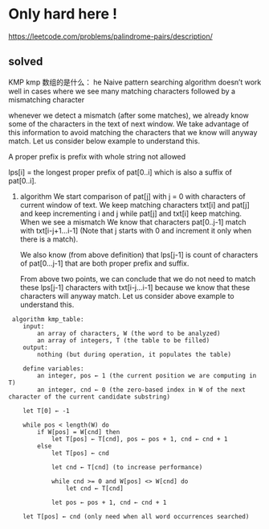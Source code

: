 # Only hard here !

https://leetcode.com/problems/palindrome-pairs/description/
## solved
KMP
kmp 数组的是什么：
    he Naive pattern searching algorithm doesn’t work well in cases where we see many matching characters followed by a mismatching character

whenever we detect a mismatch (after some matches), we already know some of the characters in the text of next window. We take advantage of this information to avoid matching the characters that we know will anyway match. Let us consider below example to understand this.

A proper prefix is prefix with whole string not allowed


lps[i] = the longest proper prefix of pat[0..i] 
        which is also a suffix of pat[0..i]. 

1. algorithm
We start comparison of pat[j] with j = 0 with characters of current window of text.
We keep matching characters txt[i] and pat[j] and keep incrementing i and j while pat[j] and txt[i] keep matching.
When we see a mismatch
    We know that characters pat[0..j-1] match with txt[i-j+1…i-1] (Note that j starts with 0 and increment it only when there is a match).

    We also know (from above definition) that lps[j-1] is count of characters of pat[0…j-1] that are both proper prefix and suffix.

    From above two points, we can conclude that we do not need to match these lps[j-1] characters with txt[i-j…i-1] because we know that these characters will anyway match. Let us consider above example to understand this.
```
 algorithm kmp_table:
    input:
        an array of characters, W (the word to be analyzed)
        an array of integers, T (the table to be filled)
    output:
        nothing (but during operation, it populates the table)

    define variables:
        an integer, pos ← 1 (the current position we are computing in T)
        an integer, cnd ← 0 (the zero-based index in W of the next character of the current candidate substring)

    let T[0] ← -1

    while pos < length(W) do
        if W[pos] = W[cnd] then
            let T[pos] ← T[cnd], pos ← pos + 1, cnd ← cnd + 1
        else
            let T[pos] ← cnd

            let cnd ← T[cnd] (to increase performance)

            while cnd >= 0 and W[pos] <> W[cnd] do
                let cnd ← T[cnd]

            let pos ← pos + 1, cnd ← cnd + 1

    let T[pos] ← cnd (only need when all word occurrences searched)
```

